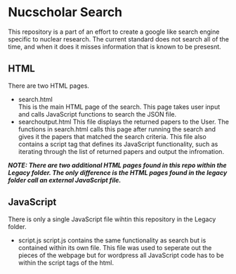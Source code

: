 # Nucscholar Search
This repository is a part of an effort to create a google like search engine specific to nuclear research. The current standard does not search all of the time, and when it does it misses information that is known to be presesnt.
## HTML
There are two HTML pages.
* search.html  
This is the main HTML page of the search. This page takes user input and calls JavaScript functions to search the JSON file.
* searchoutput.html
This file displays the returned papers to the User. The functions in search.html calls this page after running the search and gives it the papers that matched the search criteria. This file also contains a script tag that defines its JavaScript functionality, such as iterating through the list of returned papers and output the infromation.  
  
***NOTE: There are two additional HTML pages found in this repo within the Legacy folder. The only difference is the HTML pages found in the legacy folder call an external JavaScript file.***
## JavaScript
There is only a single JavaScript file wihtin this repository in the Legacy folder.
* script.js
script.js contains the same functionality as search but is contained within its own file. This file was used to seperate out the pieces of the webpage but for wordpress all JavaScript code has to be within the script tags of the html. 

